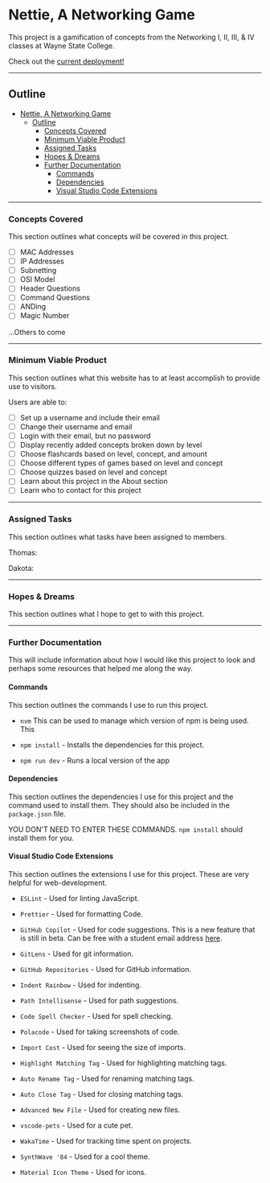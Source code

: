 # Nettie, A Networking Game

 This project is a gamification of concepts from the Networking I, II, III, & IV classes at Wayne State College.

 Check out the [current deployment!][Deployment]

---
## Outline

- [Nettie, A Networking Game](#nettie-a-networking-game)
	- [Outline](#outline)
		- [Concepts Covered](#concepts-covered)
		- [Minimum Viable Product](#minimum-viable-product)
		- [Assigned Tasks](#assigned-tasks)
		- [Hopes \& Dreams](#hopes--dreams)
		- [Further Documentation](#further-documentation)
			- [Commands](#commands)
			- [Dependencies](#dependencies)
			- [Visual Studio Code Extensions](#visual-studio-code-extensions)

---

### Concepts Covered
<div name="concepts-covered"/>

This section outlines what concepts will be covered in this project.
- [ ] MAC Addresses
- [ ] IP Addresses
- [ ] Subnetting
- [ ] OSI Model
- [ ] Header Questions
- [ ] Command Questions
- [ ] ANDing
- [ ] Magic Number

...Others to come

---

### Minimum Viable Product
<div name="minimum-viable-product"/>

This section outlines what this website has to at least accomplish to provide use to visitors.

Users are able to:
- [ ] Set up a username and include their email
- [ ] Change their username and email
- [ ] Login with their email, but no password
- [ ] Display recently added concepts broken down by level
- [ ] Choose flashcards based on level, concept, and amount
- [ ] Choose different types of games based on level and concept
- [ ] Choose quizzes based on level and concept
- [ ] Learn about this project in the About section
- [ ] Learn who to contact for this project

---

### Assigned Tasks
<div name="assigned-tasks"/>

This section outlines what tasks have been assigned to members.

Thomas:

Dakota:

---

### Hopes & Dreams
<div name="hopes-dreams"/>

This section outlines what I hope to get to with this project.


---

### Further Documentation
<div name="documentation"/>

This will include information about how I would like this project to look and perhaps some resources that helped me along the way.

#### Commands
<div name="commands"/>

This section outlines the commands I use to run this project.

- `nvm` This can be used to manage which version of npm is being used. This 

- `npm install` - Installs the dependencies for this project.

- `npm run dev` - Runs a local version of the app

#### Dependencies
<div name="dependencies"/>

This section outlines the dependencies I use for this project and the command used to install them. They should also be included in the `package.json` file.

YOU DON'T NEED TO ENTER THESE COMMANDS. `npm install` should install them for you.


#### Visual Studio Code Extensions
<div name="vscode-extensions"/>

This section outlines the extensions I use for this project. These are very helpful for web-development.

- `ESLint` - Used for linting JavaScript.

- `Prettier` - Used for formatting Code.

- `GitHub Copilot` - Used for code suggestions. This is a new feature that is still in beta. Can be free with a student email address [here][GitHubEducation].

- `GitLens` - Used for git information. 

- `GitHub Repositories` - Used for GitHub information. 

- `Indent Rainbow` - Used for indenting. 

- `Path Intellisense` - Used for path suggestions. 

- `Code Spell Checker` - Used for spell checking. 

- `Polacode` - Used for taking screenshots of code. 

- `Import Cost` - Used for seeing the size of imports. 

- `Highlight Matching Tag` - Used for highlighting matching tags. 

- `Auto Rename Tag` - Used for renaming matching tags. 

- `Auto Close Tag` - Used for closing matching tags. 

- `Advanced New File` - Used for creating new files. 

- `vscode-pets` - Used for a cute pet. 

- `WakaTime` - Used for tracking time spent on projects.

- `SynthWave '84` - Used for a cool theme.

- `Material Icon Theme` - Used for icons.

[Deployment]: https://www.wscnettie.com
[GitHubEducation]: https://education.github.com/pack